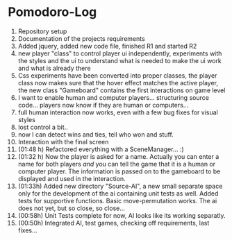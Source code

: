 # Pomodoro-Log

1. Repository setup
1. Documentation of the projects requirements
1. Added jquery, added new code file, finished R1 and started R2
1. new player "class" to control player ui independently, experiments with the styles and the ui to understand what is needed to make the ui work and what is already there
1. Css experiments have been converted into proper classes, the player class now makes sure that the hover effect matches the active player, the new class "Gameboard" contains the first interactions on game level
1. I want to enable human and computer players... structuring source code... players now know if they are human or computers...
1. full human interaction now works, even with a few bug fixes for visual styles
1. lost control a bit.. 
1. now I can detect wins and ties, tell who won and stuff. 
1. Interaction with the final screen
1. (01:48 h) Refactored everything with a SceneManager... :) 
1. (01:32 h) Now the player is asked for a name. Actually you can enter a name for both players _and_ you can tell the game that it is a human or computer player. The information is passed on to the gameboard to be displayed and used in the interaction.
1. (01:33h) Added new directory "Source-AI", a new small separate space only for the development of the ai containing unit tests as well. Added tests for supportive functions. Basic move-permutation works. The ai does not yet, but so close, so close...
1. (00:58h) Unit Tests complete for now, AI looks like its working separatly.
1. (00:50h) Integrated AI, test games, checking off requirements, last fixes...